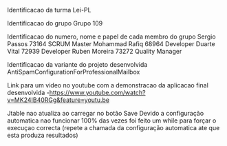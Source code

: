 Identificacao da turma 
Lei-PL

Identificacao do grupo 
Grupo 109

Identificacao do numero, nome e papel de cada membro do grupo 
Sergio Passos	73164		SCRUM Master
Mohammad Rafiq	68964		Developer
Duarte Vital	72939		Developer
Ruben Moreira	73272		Quality Manager

Identificacao da variante do projeto desenvolvida  AntiSpamConfigurationForProfessionalMailbox

Link para um video no youtube com a demonstracao da aplicacao final desenvolvida
  -https://www.youtube.com/watch?v=MK24IB40RGg&feature=youtu.be


Jtable nao atualiza ao carregar no botão Save
Devido a configuração automatica nao funcionar 100% das vezes foi feito um while para forçar o execuçao correcta (repete a chamada da configuração automatica ate que esta produza resultados)
